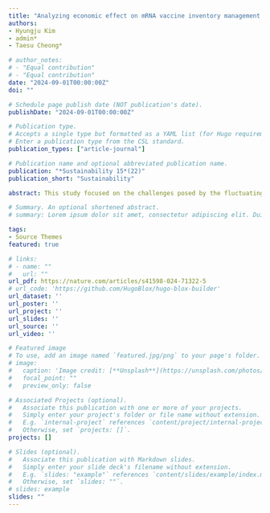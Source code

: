 ```yaml
---
title: "Analyzing economic effect on mRNA vaccine inventory management with redistribution policy"
authors:
- Hyungju Kim
- admin*
- Taesu Cheong*

# author_notes:
# - "Equal contribution"
# - "Equal contribution"
date: "2024-09-01T00:00:00Z"
doi: ""

# Schedule page publish date (NOT publication's date).
publishDate: "2024-09-01T00:00:00Z"

# Publication type.
# Accepts a single type but formatted as a YAML list (for Hugo requirements).
# Enter a publication type from the CSL standard.
publication_types: ["article-journal"]

# Publication name and optional abbreviated publication name.
publication: "*Sustainability 15*(22)"
publication_short: "Sustainability"

abstract: This study focused on the challenges posed by the fluctuating demand for COVID-19 vaccines, considering factors such as side effects, religious objections, and absenteeism, which result in the accumulation of excess vaccines. Recognizing the resulting social, economic, and environmental issues, this study investigated the application of a lateral transshipment policy for the management of the inventory of short-term vaccines, considering related unpredictabilities. A discrete event simulation built on foundational principles derived from a mixed-integer linear programming model was employed to explore the dynamics of mRNA-based vaccine distribution among two hospitals based on lateral transshipment and reordering policies. Through the simulation of various scenarios over periods of 1-30 days, transshipment based on the availability policy is employed to determine the quantity of vaccines to be transshipped, constrained to vial amounts, and the (s, S) inventory system for reordering. The results of this study underscore the efficacy of lateral transshipment, particularly in situations where demand discrepancies exist between hospitals, thereby revealing its superiority over non-transshipment strategies within 7 days.

# Summary. An optional shortened abstract.
# summary: Lorem ipsum dolor sit amet, consectetur adipiscing elit. Duis posuere tellus ac convallis placerat. Proin tincidunt magna sed ex sollicitudin condimentum.

tags:
- Source Themes
featured: true

# links:
# - name: ""
#   url: ""
url_pdf: https://nature.com/articles/s41598-024-71322-5
# url_code: 'https://github.com/HugoBlox/hugo-blox-builder'
url_dataset: ''
url_poster: ''
url_project: ''
url_slides: ''
url_source: ''
url_video: ''

# Featured image
# To use, add an image named `featured.jpg/png` to your page's folder. 
# image:
#   caption: 'Image credit: [**Unsplash**](https://unsplash.com/photos/jdD8gXaTZsc)'
#   focal_point: ""
#   preview_only: false

# Associated Projects (optional).
#   Associate this publication with one or more of your projects.
#   Simply enter your project's folder or file name without extension.
#   E.g. `internal-project` references `content/project/internal-project/index.md`.
#   Otherwise, set `projects: []`.
projects: []

# Slides (optional).
#   Associate this publication with Markdown slides.
#   Simply enter your slide deck's filename without extension.
#   E.g. `slides: "example"` references `content/slides/example/index.md`.
#   Otherwise, set `slides: ""`.
# slides: example
slides: ""
---
```

<!-- 
{{% callout note %}}
Click the *Cite* button above to demo the feature to enable visitors to import publication metadata into their reference management software.
{{% /callout %}}

{{% callout note %}}
Create your slides in Markdown - click the *Slides* button to check out the example.
{{% /callout %}}

Add the publication's **full text** or **supplementary notes** here. You can use rich formatting such as including [code, math, and images](https://docs.hugoblox.com/content/writing-markdown-latex/). -->
